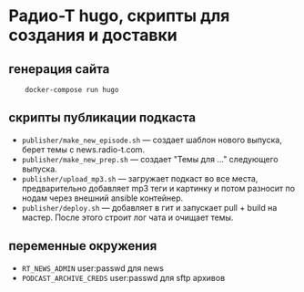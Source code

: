 # Радио-Т hugo, скрипты для создания и доставки

## генерация сайта
```
    docker-compose run hugo
```

## скрипты публикации подкаста

- `publisher/make_new_episode.sh` — создает шаблон нового выпуска, берет темы с news.radio-t.com.
- `publisher/make_new_prep.sh` — создает "Темы для ..." следующего выпуска.
- `publisher/upload_mp3.sh` — загружает подкаст во все места, предварительно добавляет mp3 теги и картинку и потом разносит по нодам через внешний ansible контейнер.
- `publisher/deploy.sh` — добавляет в гит и запускает pull + build на мастер. После этого строит лог чата и очищает темы.


## переменные окружения

- `RT_NEWS_ADMIN` user:passwd для news
- `PODCAST_ARCHIVE_CREDS` user:passwd для sftp архивов
